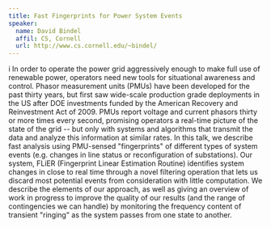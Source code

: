 ```yaml
---
title: Fast Fingerprints for Power System Events
speaker:
  name: David Bindel
  affil: CS, Cornell
  url: http://www.cs.cornell.edu/~bindel/
---
```

i
In order to operate the power grid aggressively enough to make full use
of renewable power, operators need new tools for situational awareness
and control.  Phasor measurement units (PMUs) have been developed for
the past thirty years, but first saw wide-scale production  grade
deployments in the US after DOE investments funded by the American
Recovery and Reinvestment Act of 2009.  PMUs report voltage and current
phasors thirty or more times every second, promising operators a
real-time picture of the state of the grid -- but only with systems and
algorithms that transmit the data and analyze this information at
similar rates. In this talk, we describe fast analysis using PMU-sensed
"fingerprints" of different types of system events  (e.g. changes in
line status or reconfiguration of substations).  Our system, FLiER
(Fingerprint Linear Estimation Routine) identifies system changes in
close to real time through a novel filtering operation that lets us
discard most potential events from consideration with little
computation. We describe the elements of our approach, as well as giving
an overview of work in progress to improve the quality of our results
(and the range of contingencies we can handle) by monitoring the
frequency content of transient "ringing" as the system passes from one
state to another.

